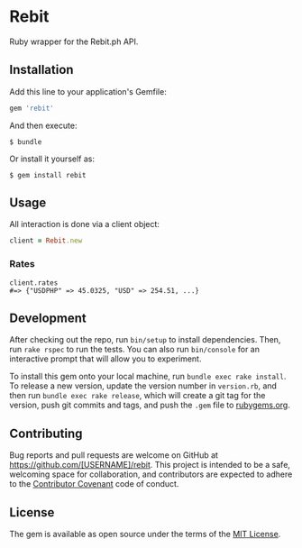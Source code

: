 # Rebit

Ruby wrapper for the Rebit.ph API.

## Installation

Add this line to your application's Gemfile:

```ruby
gem 'rebit'
```

And then execute:

    $ bundle

Or install it yourself as:

    $ gem install rebit

## Usage

All interaction is done via a client object:

```ruby
client = Rebit.new
```

### Rates

```
client.rates
#=> {"USDPHP" => 45.0325, "USD" => 254.51, ...}
```

## Development

After checking out the repo, run `bin/setup` to install dependencies. Then, run `rake rspec` to run the tests. You can also run `bin/console` for an interactive prompt that will allow you to experiment.

To install this gem onto your local machine, run `bundle exec rake install`. To release a new version, update the version number in `version.rb`, and then run `bundle exec rake release`, which will create a git tag for the version, push git commits and tags, and push the `.gem` file to [rubygems.org](https://rubygems.org).

## Contributing

Bug reports and pull requests are welcome on GitHub at https://github.com/[USERNAME]/rebit. This project is intended to be a safe, welcoming space for collaboration, and contributors are expected to adhere to the [Contributor Covenant](contributor-covenant.org) code of conduct.


## License

The gem is available as open source under the terms of the [MIT License](http://opensource.org/licenses/MIT).

